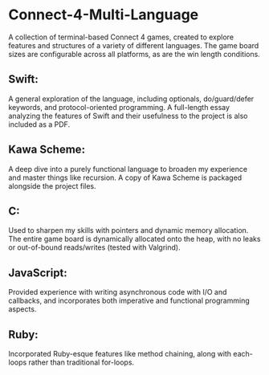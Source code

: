 # Connect-4-Multi-Language
A collection of terminal-based Connect 4 games, created to explore features and structures of a variety of different languages. The game board sizes are configurable across all platforms, as are the win length conditions. 

## Swift: 
A general exploration of the language, including optionals, do/guard/defer keywords, and protocol-oriented programming. A full-length essay analyzing the features of Swift and their usefulness to the project is also included as a PDF.

## Kawa Scheme:
A deep dive into a purely functional language to broaden my experience and master things like recursion. A copy of Kawa Scheme is packaged alongside the project files.

## C:
Used to sharpen my skills with pointers and dynamic memory allocation. The entire game board is dynamically allocated onto the heap, with no leaks or out-of-bound reads/writes (tested with Valgrind).

## JavaScript: 
Provided experience with writing asynchronous code with I/O and callbacks, and incorporates both imperative and functional programming aspects.

## Ruby:
Incorporated Ruby-esque features like method chaining, along with each-loops rather than traditional for-loops.
